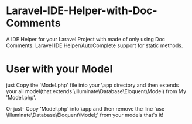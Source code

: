 # Laravel-IDE-Helper-with-Doc-Comments
A IDE Helper for your Laravel Project with made of only using Doc Comments.
Laravel IDE Helper/AutoComplete support for static methods.

# User with your Model
just Copy the 'Model.php' file into your \app directory and then extends your all model(that extends \Illuminate\Database\Eloquent\Model) from My 'Model.php'.

Or just- Copy 'Model.php' into \app and then remove the line 'use \Illuminate\Database\Eloquent\Model;' from your models that's it!